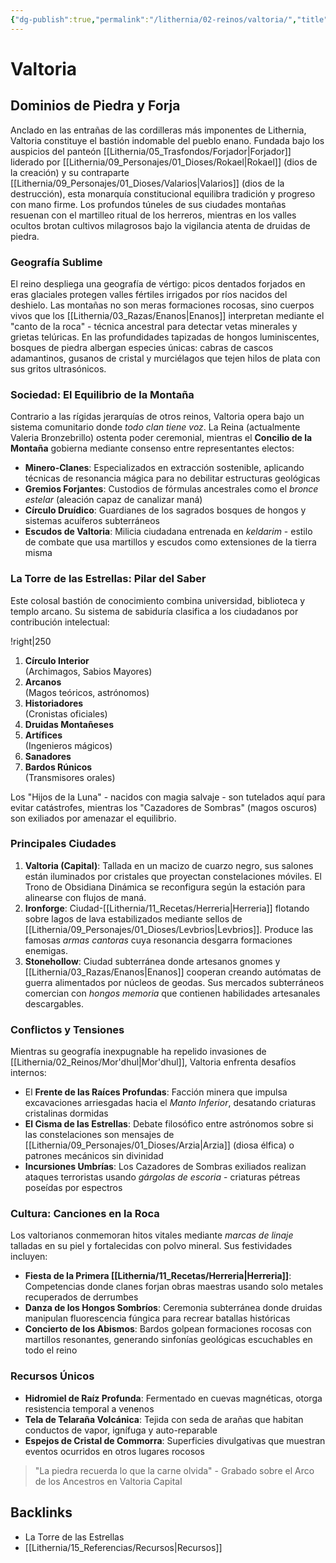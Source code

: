 ```yaml
---
{"dg-publish":true,"permalink":"/lithernia/02-reinos/valtoria/","title":"Valtoria","tags":["lithernia","reino"]}
---
```


# Valtoria

## Dominios de Piedra y Forja

Anclado en las entrañas de las cordilleras más imponentes de Lithernia, Valtoria constituye el bastión indomable del pueblo enano. Fundada bajo los auspicios del panteón [[Lithernia/05_Trasfondos/Forjador\|Forjador]] liderado por [[Lithernia/09_Personajes/01_Dioses/Rokael\|Rokael]] (dios de la creación) y su contraparte [[Lithernia/09_Personajes/01_Dioses/Valarios\|Valarios]] (dios de la destrucción), esta monarquía constitucional equilibra tradición y progreso con mano firme. Los profundos túneles de sus ciudades montañas resuenan con el martilleo ritual de los herreros, mientras en los valles ocultos brotan cultivos milagrosos bajo la vigilancia atenta de druidas de piedra.

### Geografía Sublime
El reino despliega una geografía de vértigo: picos dentados forjados en eras glaciales protegen valles fértiles irrigados por ríos nacidos del deshielo. Las montañas no son meras formaciones rocosas, sino cuerpos vivos que los [[Lithernia/03_Razas/Enanos\|Enanos]] interpretan mediante el "canto de la roca" - técnica ancestral para detectar vetas minerales y grietas telúricas. En las profundidades tapizadas de hongos luminiscentes, bosques de piedra albergan especies únicas: cabras de cascos adamantinos, gusanos de cristal y murciélagos que tejen hilos de plata con sus gritos ultrasónicos.

### Sociedad: El Equilibrio de la Montaña
Contrario a las rígidas jerarquías de otros reinos, Valtoria opera bajo un sistema comunitario donde *todo clan tiene voz*. La Reina (actualmente Valeria Bronzebrillo) ostenta poder ceremonial, mientras el **Concilio de la Montaña** gobierna mediante consenso entre representantes electos:
- **Minero-Clanes**: Especializados en extracción sostenible, aplicando técnicas de resonancia mágica para no debilitar estructuras geológicas
- **Gremios Forjantes**: Custodios de fórmulas ancestrales como el *bronce estelar* (aleación capaz de canalizar maná)
- **Círculo Druídico**: Guardianes de los sagrados bosques de hongos y sistemas acuíferos subterráneos
- **Escudos de Valtoria**: Milicia ciudadana entrenada en *keldarim* - estilo de combate que usa martillos y escudos como extensiones de la tierra misma

### La Torre de las Estrellas: Pilar del Saber
Este colosal bastión de conocimiento combina universidad, biblioteca y templo arcano. Su sistema de sabiduría clasifica a los ciudadanos por contribución intelectual:

!right|250
1. **Círculo Interior**  
(Archimagos, Sabios Mayores)
2. **Arcanos**  
(Magos teóricos, astrónomos)
3. **Historiadores**  
(Cronistas oficiales)
4. **Druidas Montañeses** 
5. **Artífices**  
(Ingenieros mágicos)
6. **Sanadores**
7. **Bardos Rúnicos**  
(Transmisores orales)

Los "Hijos de la Luna" - nacidos con magia salvaje - son tutelados aquí para evitar catástrofes, mientras los "Cazadores de Sombras" (magos oscuros) son exiliados por amenazar el equilibrio.

### Principales Ciudades
1. **Valtoria (Capital)**: Tallada en un macizo de cuarzo negro, sus salones están iluminados por cristales que proyectan constelaciones móviles. El Trono de Obsidiana Dinámica se reconfigura según la estación para alinearse con flujos de maná.
2. **Ironforge**: Ciudad-[[Lithernia/11_Recetas/Herreria\|Herreria]] flotando sobre lagos de lava estabilizados mediante sellos de [[Lithernia/09_Personajes/01_Dioses/Levbrios\|Levbrios]]. Produce las famosas *armas cantoras* cuya resonancia desgarra formaciones enemigas.
3. **Stonehollow**: Ciudad subterránea donde artesanos gnomes y [[Lithernia/03_Razas/Enanos\|Enanos]] cooperan creando autómatas de guerra alimentados por núcleos de geodas. Sus mercados subterráneos comercian con *hongos memoria* que contienen habilidades artesanales descargables.

### Conflictos y Tensiones
Mientras su geografía inexpugnable ha repelido invasiones de [[Lithernia/02_Reinos/Mor'dhul\|Mor'dhul]], Valtoria enfrenta desafíos internos:
- El **Frente de las Raíces Profundas**: Facción minera que impulsa excavaciones arriesgadas hacia el *Manto Inferior*, desatando criaturas cristalinas dormidas
- **El Cisma de las Estrellas**: Debate filosófico entre astrónomos sobre si las constelaciones son mensajes de [[Lithernia/09_Personajes/01_Dioses/Arzia\|Arzia]] (diosa élfica) o patrones mecánicos sin divinidad
- **Incursiones Umbrías**: Los Cazadores de Sombras exiliados realizan ataques terroristas usando *gárgolas de escoria* - criaturas pétreas poseídas por espectros

### Cultura: Canciones en la Roca
Los valtorianos conmemoran hitos vitales mediante *marcas de linaje* talladas en su piel y fortalecidas con polvo mineral. Sus festividades incluyen:
- **Fiesta de la Primera [[Lithernia/11_Recetas/Herreria\|Herreria]]**: Competencias donde clanes forjan obras maestras usando solo metales recuperados de derrumbes
- **Danza de los Hongos Sombríos**: Ceremonia subterránea donde druidas manipulan fluorescencia fúngica para recrear batallas históricas
- **Concierto de los Abismos**: Bardos golpean formaciones rocosas con martillos resonantes, generando sinfonías geológicas escuchables en todo el reino

### Recursos Únicos
- **Hidromiel de Raíz Profunda**: Fermentado en cuevas magnéticas, otorga resistencia temporal a venenos
- **Tela de Telaraña Volcánica**: Tejida con seda de arañas que habitan conductos de vapor, ignífuga y auto-reparable
- **Espejos de Cristal de Commorra**: Superficies divulgativas que muestran eventos ocurridos en otros lugares rocosos

> "La piedra recuerda lo que la carne olvida" - Grabado sobre el Arco de los Ancestros en Valtoria Capital

## Backlinks
- La Torre de las Estrellas
- [[Lithernia/15_Referencias/Recursos\|Recursos]]
